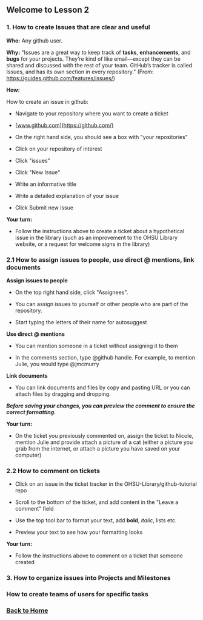 ## Welcome to Lesson 2

### 1. How to create Issues that are clear and useful
**Who:**
Any github user.

**Why:**
"Issues are a great way to keep track of **tasks**, **enhancements**, and **bugs** for your projects. They’re kind of like email—except they can be shared and discussed with the rest of your team. GitHub’s tracker is called Issues, and has its own section in every repository." (From: https://guides.github.com/features/issues/)

**How:**

How to create an issue in github:

- Navigate to your repository where you want to create a ticket

- [www.github.com](https://github.com/)

- On the right hand side, you should see a box with "your repositories"

- Click on your repository of interest

- Click "issues"

- Click "New Issue"

- Write an informative title

- Write a detailed explanation of your issue

- Click Submit new issue

**Your turn:**

- Follow the instructions above to create a ticket about a hypothetical issue in the library (such as an improvement to the OHSU Library website, or a request for welcome signs in the library)

### 2.1 How to assign issues to people, use direct @ mentions, link documents

**Assign issues to people**

- On the top right hand side, click "Assignees".

- You can assign issues to yourself or other people who are part of the repository. 

- Start typing the letters of their name for autosuggest

**Use direct @ mentions**

- You can mention someone in a ticket without assigning it to them

- In the comments section, type @github handle. For example, to mention Julie, you would type @jmcmurry 

**Link documents**

- You can link documents and files by copy and pasting URL or you can attach files by dragging and dropping. 

**_Before saving your changes, you can preview the comment to ensure the correct formatting._**

**Your turn:**

- On the ticket you previously commented on, assign the ticket to Nicole, mention Julie and provide attach a picture of a cat (either a picture you grab from the internet, or attach a picture you have saved on your computer)

### 2.2 How to comment on tickets

- Click on an issue in the ticket tracker in the OHSU-Library/github-tutorial repo

- Scroll to the bottom of the ticket, and add content in the "Leave a comment" field

- Use the top tool bar to format your text, add **bold**, *italic*, lists etc.

- Preview your text to see how your formatting looks

**Your turn:**

- Follow the instructions above to comment on a ticket that someone created

### 3. How to organize issues into Projects and Milestones

### How to create teams of users for specific tasks

### [Back to Home](../index)

